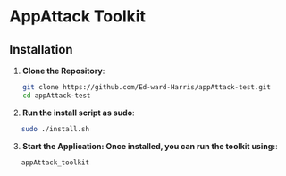 # AppAttack Toolkit

## Installation

1. **Clone the Repository**:
   ```bash
   git clone https://github.com/Ed-ward-Harris/appAttack-test.git
   cd appAttack-test
   ```
2. **Run the install script as sudo**:
```bash
   sudo ./install.sh
```
3. **Start the Application: Once installed, you can run the toolkit using:**:
```bash
   appAttack_toolkit
```
